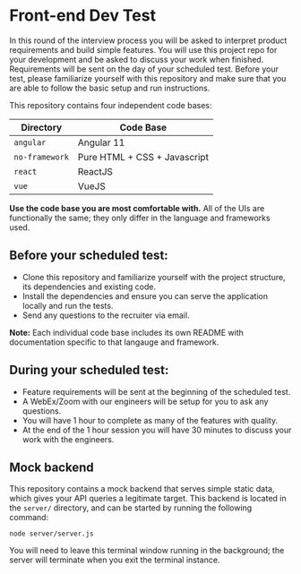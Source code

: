 # Front-end Dev Test

In this round of the interview process you will be asked to interpret product requirements and build simple features. You will use this project repo for your development and be asked to discuss your work when finished. Requirements will be sent on the day of your scheduled test. Before your test, please familiarize yourself with this repository and make sure that you are able to follow the basic setup and run instructions.

This repository contains four independent code bases:

| Directory | Code Base |
|-----------|-----------|
| `angular` | Angular 11 |
| `no-framework` | Pure HTML + CSS + Javascript |
| `react`    | ReactJS |
| `vue`      | VueJS |

**Use the code base you are most comfortable with.** All of the UIs are functionally the same; they only differ in the language and frameworks used.

## Before your scheduled test:

* Clone this repository and familiarize yourself with the project structure, its dependencies and existing code.
* Install the dependencies and ensure you can serve the application locally and run the tests.
* Send any questions to the recruiter via email.

**Note:** Each individual code base includes its own README with documentation specific to that langauge and framework.

## During your scheduled test:

* Feature requirements will be sent at the beginning of the scheduled test.
* A WebEx/Zoom with our engineers will be setup for you to ask any questions.
* You will have 1 hour to complete as many of the features with quality.
* At the end of the 1 hour session you will have 30 minutes to discuss your work with the engineers.

## Mock backend

This repository contains a mock backend that serves simple static data, which gives your API queries a legitimate target. This backend is located in the `server/` directory, and can be started by running the following command:

```commandline
node server/server.js
```

You will need to leave this terminal window running in the background; the server will terminate when you exit the terminal instance.
